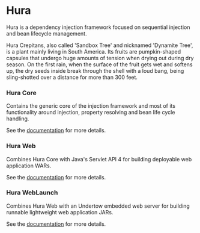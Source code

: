 # Hura
Hura is a dependency injection framework focused on sequential injection and bean lifecycle management.

Hura Crepitans, also called 'Sandbox Tree' and nicknamed 'Dynamite Tree', is a plant mainly living in South America. Its fruits are pumpkin-shaped capsules that undergo huge amounts of tension when drying out during dry season. On the first rain, when the surface of the fruit gets wet and softens up, the dry seeds inside break through the shell with a loud bang, being sling-shotted over a distance for more than 300 feet.

### Hura Core

Contains the generic core of the injection framework and most of its functionality around injection, property resolving and bean life cycle handling.

See the [documentation](https://github.com/MantledIllusion/hura/blob/master/hura-core/README.md) for more details.

### Hura Web

Combines Hura Core with Java's Servlet API 4 for building deployable web application WARs.

See the [documentation](https://github.com/MantledIllusion/hura/blob/master/hura-web/README.md) for more details.

### Hura WebLaunch

Combines Hura Web with an Undertow embedded web server for building runnable lightweight web application JARs.

See the [documentation](https://github.com/MantledIllusion/hura/blob/master/hura-weblaunch/README.md) for more details.